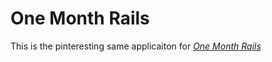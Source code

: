 # One Month Rails

This is the pinteresting same applicaiton for
[*One Month Rails*](http:onemonthrails.com)